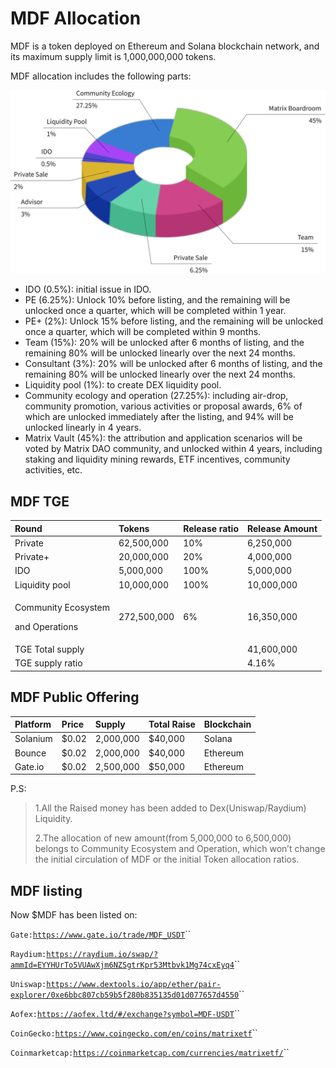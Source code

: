 # MDF Allocation

MDF is a token deployed on Ethereum and Solana blockchain network, and its maximum supply limit is 1,000,000,000 tokens.

MDF allocation includes the following parts:

![MDF allocation](../.gitbook/assets/bing-tu-2.png)

* IDO \(0.5%\): initial issue in IDO.
* PE \(6.25%\): Unlock 10% before listing, and the remaining will be unlocked once a quarter, which will be completed within 1 year.
* PE+ \(2%\): Unlock 15% before listing, and the remaining will be unlocked once a quarter, which will be completed within 9 months.
* Team \(15%\): 20% will be unlocked after 6 months of listing, and the remaining 80% will be unlocked linearly over the next 24 months.
* Consultant \(3%\): 20% will be unlocked after 6 months of listing, and the remaining 80% will be unlocked linearly over the next 24 months.
* Liquidity pool \(1%\): to create DEX liquidity pool.
* Community ecology and operation \(27.25%\): including air-drop, community promotion, various activities or proposal awards, 6% of which are unlocked immediately after the listing, and 94% will be unlocked linearly in 4 years.
* Matrix Vault \(45%\): the attribution and application scenarios will be voted by Matrix DAO community, and unlocked within 4 years, including staking and liquidity mining rewards, ETF incentives, community activities, etc.

## MDF TGE

<table>
  <thead>
    <tr>
      <th style="text-align:left">Round</th>
      <th style="text-align:left">Tokens</th>
      <th style="text-align:left">Release ratio</th>
      <th style="text-align:left">Release Amount</th>
    </tr>
  </thead>
  <tbody>
    <tr>
      <td style="text-align:left">Private</td>
      <td style="text-align:left">62,500,000</td>
      <td style="text-align:left">10%</td>
      <td style="text-align:left">6,250,000</td>
    </tr>
    <tr>
      <td style="text-align:left">Private+</td>
      <td style="text-align:left">20,000,000</td>
      <td style="text-align:left">20%</td>
      <td style="text-align:left">4,000,000</td>
    </tr>
    <tr>
      <td style="text-align:left">IDO</td>
      <td style="text-align:left">5,000,000</td>
      <td style="text-align:left">100%</td>
      <td style="text-align:left">5,000,000</td>
    </tr>
    <tr>
      <td style="text-align:left">Liquidity pool</td>
      <td style="text-align:left">10,000,000</td>
      <td style="text-align:left">100%</td>
      <td style="text-align:left">10,000,000</td>
    </tr>
    <tr>
      <td style="text-align:left">
        <p>Community Ecosystem</p>
        <p>and Operations</p>
      </td>
      <td style="text-align:left">272,500,000</td>
      <td style="text-align:left">6%</td>
      <td style="text-align:left">16,350,000</td>
    </tr>
    <tr>
      <td style="text-align:left">TGE Total supply</td>
      <td style="text-align:left"></td>
      <td style="text-align:left"></td>
      <td style="text-align:left">41,600,000</td>
    </tr>
    <tr>
      <td style="text-align:left">TGE supply ratio</td>
      <td style="text-align:left"></td>
      <td style="text-align:left"></td>
      <td style="text-align:left">4.16%</td>
    </tr>
  </tbody>
</table>

## MDF Public Offering

| Platform | Price | Supply | Total Raise | Blockchain |
| :--- | :--- | :--- | :--- | :--- |
| Solanium | $0.02 | 2,000,000 | $40,000 | Solana |
| Bounce | $0.02 | 2,000,000 | $40,000 | Ethereum |
| Gate.io | $0.02 | 2,500,000 | $50,000 | Ethereum |

P.S: 

> 1.All the Raised money has been added to Dex\(Uniswap/Raydium\) Liquidity.
>
> 2.The allocation of new amount\(from 5,000,000 to 6,500,000\) belongs to Community Ecosystem and Operation, which won’t change the initial circulation of MDF or the initial Token allocation ratios.

## MDF listing

Now $MDF has been listed on:

`Gate:`[`https://www.gate.io/trade/MDF_USDT`](https://www.gate.io/trade/MDF_USDT)\`\`

`Raydium:`[`https://raydium.io/swap/?ammId=EYYHUrTo5VUAwXjm6NZSgtrKpr53Mtbvk1Mg74cxEyq4`](https://raydium.io/swap/?ammId=EYYHUrTo5VUAwXjm6NZSgtrKpr53Mtbvk1Mg74cxEyq4)\`\`

`Uniswap:`[`https://www.dextools.io/app/ether/pair-explorer/0xe6bbc807cb59b5f280b835135d01d077657d4550`](https://www.dextools.io/app/ether/pair-explorer/0xe6bbc807cb59b5f280b835135d01d077657d4550)\`\`

`Aofex:`[`https://aofex.ltd/#/exchange?symbol=MDF-USDT`](https://aofex.ltd/#/exchange?symbol=MDF-USDT)\`\`

`CoinGecko:`[`https://www.coingecko.com/en/coins/matrixetf`](https://www.coingecko.com/en/coins/matrixetf)\`\`

`Coinmarketcap:`[`https://coinmarketcap.com/currencies/matrixetf/`](https://coinmarketcap.com/currencies/matrixetf/)\`\`

